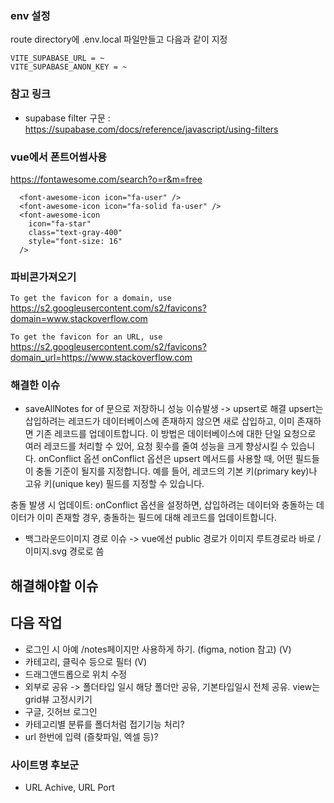 ### env 설정

route directory에 .env.local 파일만들고 다음과 같이 지정

```
VITE_SUPABASE_URL = ~
VITE_SUPABASE_ANON_KEY = ~
```

### 참고 링크

- supabase filter 구문 : https://supabase.com/docs/reference/javascript/using-filters

### vue에서 폰트어썸사용

https://fontawesome.com/search?o=r&m=free

```
  <font-awesome-icon icon="fa-user" />
  <font-awesome-icon icon="fa-solid fa-user" />
  <font-awesome-icon
    icon="fa-star"
    class="text-gray-400"
    style="font-size: 16"
  />
```

### 파비콘가져오기

`To get the favicon for a domain, use`
https://s2.googleusercontent.com/s2/favicons?domain=www.stackoverflow.com

`To get the favicon for an URL, use`
https://s2.googleusercontent.com/s2/favicons?domain_url=https://www.stackoverflow.com

### 해결한 이슈

- saveAllNotes for of 문으로 저장하니 성능 이슈발생
  -> upsert로 해결
  upsert는 삽입하려는 레코드가 데이터베이스에 존재하지 않으면 새로 삽입하고, 이미 존재하면 기존 레코드를 업데이트합니다. 이 방법은 데이터베이스에 대한 단일 요청으로 여러 레코드를 처리할 수 있어, 요청 횟수를 줄여 성능을 크게 향상시킬 수 있습니다.
  onConflict 옵션
  onConflict 옵션은 upsert 메서드를 사용할 때, 어떤 필드들이 충돌 기준이 될지를 지정합니다. 예를 들어, 레코드의 기본 키(primary key)나 고유 키(unique key) 필드를 지정할 수 있습니다.

충돌 발생 시 업데이트: onConflict 옵션을 설정하면, 삽입하려는 데이터와 충돌하는 데이터가 이미 존재할 경우, 충돌하는 필드에 대해 레코드를 업데이트합니다.

- 백그라운드이미지 경로 이슈
  -> vue에선 public 경로가 이미지 루트경로라 바로 /이미지.svg 경로로 씀

## 해결해야할 이슈

## 다음 작업

- 로그인 시 아예 /notes페이지만 사용하게 하기. (figma, notion 참고) (V)
- 카테고리, 클릭수 등으로 필터 (V)
- 드래그앤드롭으로 위치 수정
- 외부로 공유 -> 폴더타입 일시 해당 폴더만 공유, 기본타입일시 전체 공유. view는 grid뷰 고정시키기
- 구글, 깃허브 로그인
- 카테고리별 분류를 폴더처럼 접기기능 처리?
- url 한번에 입력 (즐찾파일, 엑셀 등)?

### 사이트명 후보군

- URL Achive, URL Port
